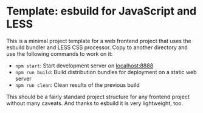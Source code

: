 Template: esbuild for JavaScript and LESS
=========================================

This is a minimal project template for a web frontend project that uses the
esbuild bundler and LESS CSS processor. Copy to another directory and use the
following commands to work on it:

 * `npm start`: Start development server on [localhost:8888](http://localhost:8888)
 * `npm run build`: Build distribution bundles for deployment on a static web server
 * `npm run clean`: Clean results of the previous build

This should be a fairly standard project structure for any frontend project
without many caveats. And thanks to esbuild it is very lightweight, too.
